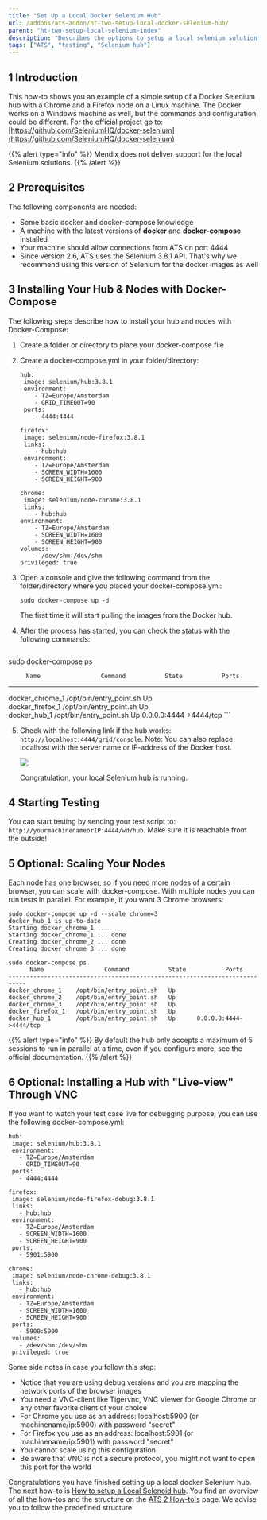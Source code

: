 ```yaml
---
title: "Set Up a Local Docker Selenium Hub"
url: /addons/ats-addon/ht-two-setup-local-docker-selenium-hub/
parent: "ht-two-setup-local-selenium-index"
description: "Describes the options to setup a local selenium solution."
tags: ["ATS", "testing", "Selenium hub"]
---
```


## 1 Introduction

This how-to shows you an example of a simple setup of a Docker Selenium hub with a Chrome and a Firefox node on a Linux machine. The Docker works on a Windows machine as well, but the commands and configuration could be different. For the official project go to: [https://github.com/SeleniumHQ/docker-selenium](https://github.com/SeleniumHQ/docker-selenium)

{{% alert type="info" %}}
Mendix does not deliver support for the local Selenium solutions. 
{{% /alert %}}

## 2 Prerequisites

The following components are needed:

* Some basic docker and docker-compose knowledge
* A machine with the latest versions of **docker** and **docker-compose** installed
* Your machine should allow connections from ATS on port 4444
* Since version 2.6, ATS uses the Selenium 3.8.1 API. That's why we recommend using this version of Selenium for the docker images as well

## 3 Installing Your Hub & Nodes with Docker-Compose

The following steps describe how to install your hub and nodes with Docker-Compose:

1. Create a folder or directory to place your docker-compose file
2.  Create a docker-compose.yml in your folder/directory: 

	```
	hub: 
	 image: selenium/hub:3.8.1
	 environment:
		- TZ=Europe/Amsterdam
		- GRID_TIMEOUT=90
	 ports:
		- 4444:4444
    
	firefox:
	 image: selenium/node-firefox:3.8.1
	 links:
		- hub:hub
	 environment:
		- TZ=Europe/Amsterdam
		- SCREEN_WIDTH=1600
		- SCREEN_HEIGHT=900
    
	chrome:
	 image: selenium/node-chrome:3.8.1
	 links:
		- hub:hub
	environment:
		- TZ=Europe/Amsterdam
		- SCREEN_WIDTH=1600
		- SCREEN_HEIGHT=900
	volumes:
		- /dev/shm:/dev/shm
	privileged: true
	```

3.  Open a console and give the following command from the folder/directory where you placed your docker-compose.yml:

	```
	sudo docker-compose up -d
	```

	The first time it will start pulling the images from the Docker hub.

4.  After the process has started, you can check the status with the following commands:

	```
   sudo docker-compose ps

         Name                 Command           State           Ports         
   ---------------------------------------------------------------------
   docker_chrome_1    /opt/bin/entry_point.sh   Up                            
   docker_firefox_1   /opt/bin/entry_point.sh   Up                            
   docker_hub_1       /opt/bin/entry_point.sh   Up      0.0.0.0:4444->4444/tcp
	```

5.  Check with the following link if the hub works: `http://localhost:4444/grid/console`. Note: You can also replace localhost with the server name or IP-address of the Docker host.

	![](/attachments/addons/ats-addon/ht/ht-two/ht-two-setup-local-selenium-index/ht-two-setup-local-docker-selenium-hub/docker_grid.png)

	Congratulation, your local Selenium hub is running.

## 4 Starting Testing

You can start testing by sending your test script to: `http://yourmachinenameorIP:4444/wd/hub`. Make sure it is reachable from the outside!

## 5 Optional: Scaling Your Nodes

Each node has one browser, so if you need more nodes of a certain browser, you can scale with docker-compose. With multiple nodes you can run tests in parallel. For example, if you want 3 Chrome browsers:

   ```
   sudo docker-compose up -d --scale chrome=3
   docker_hub_1 is up-to-date
   Starting docker_chrome_1 ... 
   Starting docker_chrome_1 ... done
   Creating docker_chrome_2 ... done
   Creating docker_chrome_3 ... done

   sudo docker-compose ps
         Name                 Command           State           Ports         
   ---------------------------------------------------------------------------
   docker_chrome_1    /opt/bin/entry_point.sh   Up                            
   docker_chrome_2    /opt/bin/entry_point.sh   Up                            
   docker_chrome_3    /opt/bin/entry_point.sh   Up                            
   docker_firefox_1   /opt/bin/entry_point.sh   Up                            
   docker_hub_1       /opt/bin/entry_point.sh   Up      0.0.0.0:4444->4444/tcp
   ```

{{% alert type="info" %}}
By default the hub only accepts a maximum of 5 sessions to run in parallel at a time, even if you configure more, see the official documentation.
{{% /alert %}}

## 6 Optional: Installing a Hub with "Live-view" Through VNC

If you want to watch your test case live for debugging purpose, you can use the following docker-compose.yml:

    hub: 
     image: selenium/hub:3.8.1
     environment:
       - TZ=Europe/Amsterdam
       - GRID_TIMEOUT=90
     ports:
       - 4444:4444
    
    firefox:
     image: selenium/node-firefox-debug:3.8.1
     links:
       - hub:hub
     environment:
       - TZ=Europe/Amsterdam
       - SCREEN_WIDTH=1600
       - SCREEN_HEIGHT=900
     ports:
       - 5901:5900
    
    chrome:
     image: selenium/node-chrome-debug:3.8.1
     links:
       - hub:hub
     environment:
       - TZ=Europe/Amsterdam
       - SCREEN_WIDTH=1600
       - SCREEN_HEIGHT=900
     ports:
       - 5900:5900
     volumes:
       - /dev/shm:/dev/shm
     privileged: true

Some side notes in case you follow this step:

* Notice that you are using debug versions and you are mapping the network ports of the browser images 
* You need a VNC-client like Tigervnc, VNC Viewer for Google Chrome or any other favorite client of your choice
* For Chrome you use as an address: localhost:5900 (or machinename/ip:5900) with password "secret"
* For Firefox you use as an address: localhost:5901 (or machinename/ip:5901) with password "secret"
* You cannot scale using this configuration
* Be aware that VNC is not a secure protocol, you might not want to open this port for the world

Congratulations you have finished setting up a local docker Selenium hub. The next how-to is [How to setup a Local Selenoid hub](/addons/ats-addon/ht-two-setup-local-selenoid-hub/). You find an overview of all the how-tos and the structure on the [ATS 2 How-to's](/addons/ats-addon/ht-two/) page. We advise you to follow the predefined structure.
